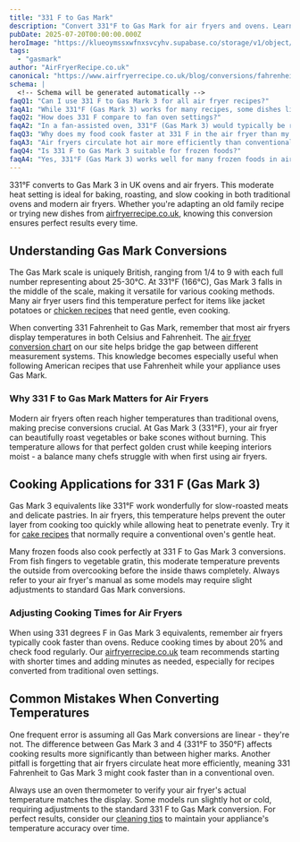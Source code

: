 ```yaml
---
title: "331 F to Gas Mark"
description: "Convert 331°F to Gas Mark for air fryers and ovens. Learn the exact Gas Mark equivalent and cooking tips at airfryerrecipe.co.uk."
pubDate: 2025-07-20T00:00:00.000Z
heroImage: "https://klueoymssxwfnxsvcyhv.supabase.co/storage/v1/object/public/Shmucket/331-f-to-gas-mark.png"
tags:
  - "gasmark"
author: "AirFryerRecipe.co.uk"
canonical: "https://www.airfryerrecipe.co.uk/blog/conversions/fahrenheit-to-gas-mark/331-f-to-gas-mark"
schema: |
  <!-- Schema will be generated automatically -->
faqQ1: "Can I use 331 F to Gas Mark 3 for all air fryer recipes?"
faqA1: "While 331°F (Gas Mark 3) works for many recipes, some dishes like crispy fries or quick-bake items may need higher temperatures. Always check recipe recommendations at airfryerrecipe.co.uk for optimal results."
faqQ2: "How does 331 F compare to fan oven settings?"
faqA2: "In a fan-assisted oven, 331°F (Gas Mark 3) would typically be reduced by about 20°C. However, most air fryers already account for this circulation, so use the standard 331 F to Gas Mark 3 conversion without adjustment."
faqQ3: "Why does my food cook faster at 331 F in the air fryer than my oven?"
faqA3: "Air fryers circulate hot air more efficiently than conventional ovens, meaning the same 331 Fahrenheit to Gas Mark 3 temperature cooks food about 20% faster. Always monitor cooking progress and adjust times accordingly."
faqQ4: "Is 331 F to Gas Mark 3 suitable for frozen foods?"
faqA4: "Yes, 331°F (Gas Mark 3) works well for many frozen foods in air fryers, providing gentle thawing and cooking. For extra-crispy results, finish with a brief higher-temperature blast at the end."
---
```

<p>331°F converts to Gas Mark 3 in UK ovens and air fryers. This moderate heat setting is ideal for baking, roasting, and slow cooking in both traditional ovens and modern air fryers. Whether you're adapting an old family recipe or trying new dishes from <a href=https://www.airfryerrecipe.co.uk/recipes>airfryerrecipe.co.uk</a>, knowing this conversion ensures perfect results every time.</p>

<h2>Understanding Gas Mark Conversions</h2>
<p>The Gas Mark scale is uniquely British, ranging from 1/4 to 9 with each full number representing about 25-30°C. At 331°F (166°C), Gas Mark 3 falls in the middle of the scale, making it versatile for various cooking methods. Many air fryer users find this temperature perfect for items like jacket potatoes or <a href=https://www.airfryerrecipe.co.uk/recipe-category/chicken>chicken recipes</a> that need gentle, even cooking.</p>
<p>When converting 331 Fahrenheit to Gas Mark, remember that most air fryers display temperatures in both Celsius and Fahrenheit. The <a href=https://www.airfryerrecipe.co.uk/air-fryer-conversion-chart>air fryer conversion chart</a> on our site helps bridge the gap between different measurement systems. This knowledge becomes especially useful when following American recipes that use Fahrenheit while your appliance uses Gas Mark.</p>

<h3>Why 331 F to Gas Mark Matters for Air Fryers</h3>
<p>Modern air fryers often reach higher temperatures than traditional ovens, making precise conversions crucial. At Gas Mark 3 (331°F), your air fryer can beautifully roast vegetables or bake scones without burning. This temperature allows for that perfect golden crust while keeping interiors moist - a balance many chefs struggle with when first using air fryers.</p>

<h2>Cooking Applications for 331 F (Gas Mark 3)</h2>
<p>Gas Mark 3 equivalents like 331°F work wonderfully for slow-roasted meats and delicate pastries. In air fryers, this temperature helps prevent the outer layer from cooking too quickly while allowing heat to penetrate evenly. Try it for <a href=https://www.airfryerrecipe.co.uk/recipe-category/cakes>cake recipes</a> that normally require a conventional oven's gentle heat.</p>
<p>Many frozen foods also cook perfectly at 331 F to Gas Mark 3 conversions. From fish fingers to vegetable gratin, this moderate temperature prevents the outside from overcooking before the inside thaws completely. Always refer to your air fryer's manual as some models may require slight adjustments to standard Gas Mark conversions.</p>

<h3>Adjusting Cooking Times for Air Fryers</h3>
<p>When using 331 degrees F in Gas Mark 3 equivalents, remember air fryers typically cook faster than ovens. Reduce cooking times by about 20% and check food regularly. Our <a href=https://www.airfryerrecipe.co.uk>airfryerrecipe.co.uk</a> team recommends starting with shorter times and adding minutes as needed, especially for recipes converted from traditional oven settings.</p>

<h2>Common Mistakes When Converting Temperatures</h2>
<p>One frequent error is assuming all Gas Mark conversions are linear - they're not. The difference between Gas Mark 3 and 4 (331°F to 350°F) affects cooking results more significantly than between higher marks. Another pitfall is forgetting that air fryers circulate heat more efficiently, meaning 331 Fahrenheit to Gas Mark 3 might cook faster than in a conventional oven.</p>
<p>Always use an oven thermometer to verify your air fryer's actual temperature matches the display. Some models run slightly hot or cold, requiring adjustments to the standard 331 F to Gas Mark conversion. For perfect results, consider our <a href=https://www.airfryerrecipe.co.uk/air-fryer-cleaner>cleaning tips</a> to maintain your appliance's temperature accuracy over time.</p>
